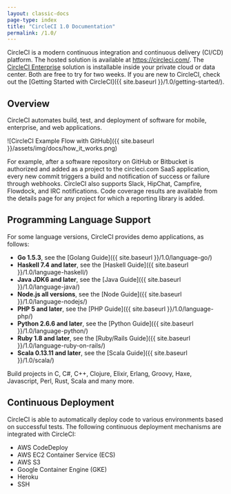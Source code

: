 ```yaml
---
layout: classic-docs
page-type: index
title: "CircleCI 1.0 Documentation"
permalink: /1.0/
---
```


CircleCI is a modern continuous integration and continuous delivery (CI/CD) platform. The hosted solution is available at <https://circleci.com/>. The [CircleCI Enterprise](https://circleci.com/enterprise/) solution is installable inside your private cloud or data center. Both are free to try for two weeks. If you are new to CircleCI, check out the [Getting Started with CircleCI]({{ site.baseurl }}/1.0/getting-started/).

## Overview

CircleCI automates build, test, and deployment of software for mobile, enterprise, and web applications. 

![CircleCI Example Flow with GitHub]({{ site.baseurl }}/assets/img/docs/how_it_works.png)

For example, after a software repository on GitHub or Bitbucket is authorized and added as a project to the circleci.com SaaS application, every new commit triggers a build and notification of success or failure through webhooks. CircleCI also supports Slack, HipChat, Campfire, Flowdock, and IRC notifications. Code coverage results are available from the details page for any project for which a reporting library is added.

## Programming Language Support

For some language versions, CircleCI provides demo applications, as follows:  

- **Go 1.5.3**, see the [Golang Guide]({{ site.baseurl }}/1.0/language-go/)
- **Haskell 7.4 and later**, see the [Haskell Guide]({{ site.baseurl }}/1.0/language-haskell/)
- **Java JDK6 and later**, see the [Java Guide]({{ site.baseurl }}/1.0/language-java/)
- **Node.js all versions**, see the [Node Guide]({{ site.baseurl }}/1.0/language-nodejs/)
- **PHP 5 and later**, see the [PHP Guide]({{ site.baseurl }}/1.0/language-php/)
- **Python 2.6.6 and later**, see the [Python Guide]({{ site.baseurl }}/1.0/language-python/)
- **Ruby 1.8 and later**, see the [Ruby/Rails Guide]({{ site.baseurl }}/1.0/language-ruby-on-rails/) 
- **Scala 0.13.11 and later**, see the [Scala Guide]({{ site.baseurl }}/1.0/scala/)

Build projects in C, C#, C++, Clojure, Elixir, Erlang, Groovy, Haxe, Javascript, Perl, Rust, Scala and many more.

## Continuous Deployment 

CircleCI is able to automatically deploy code to various environments based on successful tests. The following continuous deployment mechanisms are integrated with CircleCI:

* AWS CodeDeploy
* AWS EC2 Container Service (ECS)
* AWS S3
* Google Container Engine (GKE)
* Heroku
* SSH

